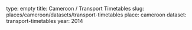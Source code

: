 type: empty
title: Cameroon / Transport Timetables
slug: places/cameroon/datasets/transport-timetables
place: cameroon
dataset: transport-timetables
year: 2014
